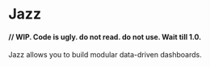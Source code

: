 # Jazz 
#### // WIP. Code is ugly. do not read. do not use. Wait till 1.0.
Jazz allows you to build modular data-driven dashboards.
